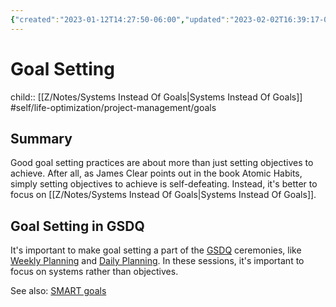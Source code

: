 ```yaml
---
{"created":"2023-01-12T14:27:50-06:00","updated":"2023-02-02T16:39:17-06:00","title":"Goal Setting","alias":["goals","Goals","Goal","goal"],"zettelgarden":true,"zettelType":"concept","dg-publish":true,"permalink":"/z/notes/goal-setting/","dgPassFrontmatter":true}
---
```




# Goal Setting
child:: [[Z/Notes/Systems Instead Of Goals\|Systems Instead Of Goals]]
#self/life-optimization/project-management/goals 
## Summary
Good goal setting practices are about more than just setting objectives to achieve. After all, as James Clear points out in the book Atomic Habits, simply setting objectives to achieve is self-defeating. Instead, it's better to focus on [[Z/Notes/Systems Instead Of Goals\|Systems Instead Of Goals]]. 

## Goal Setting in GSDQ
It's important to make goal setting a part of the [GSDQ](Getting%20Shit%20Done%20Quick%20(GSDQ).md) ceremonies, like [Weekly Planning](Weekly%20Planning.md) and [Daily Planning](Daily%20Planning.md). In these sessions, it's important to focus on systems rather than objectives.

See also:
[SMART goals](SMART%20goals.md)